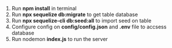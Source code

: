 1. Run **npm install** in terminal
2. Run **npx sequelize db:migrate** to get table database
3. Run **npx sequelize-cli db:seed:all** to import seed on table
4. Configure config on **config/config.json** and **.env** file to accsess database
5. Run nodemon **index.js** to run the server

